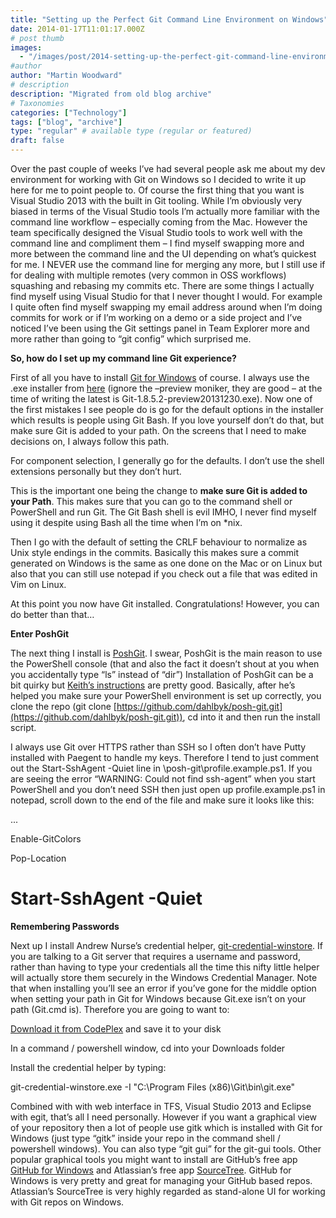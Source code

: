 ```yaml
---
title: "Setting up the Perfect Git Command Line Environment on Windows"
date: 2014-01-17T11:01:17.000Z
# post thumb
images:
  - "/images/post/2014-setting-up-the-perfect-git-command-line-environment-on-windows.jpg"
#author
author: "Martin Woodward"
# description
description: "Migrated from old blog archive"
# Taxonomies
categories: ["Technology"]
tags: ["blog", "archive"]
type: "regular" # available type (regular or featured)
draft: false
---
```


Over the past couple of weeks I’ve had several people ask me about my dev environment for working with Git on Windows so I decided to write it up here for me to point people to. Of course the first thing that you want is Visual Studio 2013 with the built in Git tooling. While I’m obviously very biased in terms of the Visual Studio tools I’m actually more familiar with the command line workflow – especially coming from the Mac. However the team specifically designed the Visual Studio tools to work well with the command line and compliment them – I find myself swapping more and more between the command line and the UI depending on what’s quickest for me. I NEVER use the command line for merging any more, but I still use if for dealing with multiple remotes (very common in OSS workflows) squashing and rebasing my commits etc. There are some things I actually find myself using Visual Studio for that I never thought I would. For example I quite often find myself swapping my email address around when I’m doing commits for work or if I’m working on a demo or a side project and I’ve noticed I’ve been using the Git settings panel in Team Explorer more and more rather than going to “git config” which surprised me.  

**So, how do I set up my command line Git experience?**  

First of all you have to install [Git for Windows](http://msysgit.github.io/) of course.  I always use the .exe installer from [here](http://code.google.com/p/msysgit/downloads/list?q=full+installer+official+git) (ignore the –preview moniker, they are good – at the time of writing the latest is Git-1.8.5.2-preview20131230.exe). Now one of the first mistakes I see people do is go for the default options in the installer which results is people using Git Bash. If you love yourself don’t do that, but make sure Git is added to your path. On the screens that I need to make decisions on, I always follow this path.  

For component selection, I generally go for the defaults. I don’t use the shell extensions personally but they don’t hurt.  

[](http://www.woodwardweb.com/Windows-Live-Writer/Setting-up-the-perfect-Git-environment-o_906F/image_2.png)  

This is the important one being the change to **make sure Git is added to your Path**. This makes sure that you can go to the command shell or PowerShell and run Git. The Git Bash shell is evil IMHO, I never find myself using it despite using Bash all the time when I’m on *nix.  

[](http://www.woodwardweb.com/Windows-Live-Writer/Setting-up-the-perfect-Git-environment-o_906F/image_4.png)  

Then I go with the default of setting the CRLF behaviour to normalize as Unix style endings in the commits.  Basically this makes sure a commit generated on Windows is the same as one done on the Mac or on Linux but also that you can still use notepad if you check out a file that was edited in Vim on Linux.  

[](http://www.woodwardweb.com/Windows-Live-Writer/Setting-up-the-perfect-Git-environment-o_906F/image_8.png)  

At this point you now have Git installed. Congratulations!  However, you can do better than that…  

**Enter PoshGit**  

The next thing I install is [PoshGit](http://dahlbyk.github.io/posh-git/). I swear, PoshGit is the main reason to use the PowerShell console (that and also the fact it doesn’t shout at you when you accidentally type “ls” instead of “dir”) Installation of PoshGit can be a bit quirky but [Keith’s instructions](http://dahlbyk.github.io/posh-git/) are pretty good. Basically, after he’s helped you make sure your PowerShell environment is set up correctly, you clone the repo (git clone [https://github.com/dahlbyk/posh-git.git](https://github.com/dahlbyk/posh-git.git)), cd into it and then run the install script.  

I always use Git over HTTPS rather than SSH so I often don’t have Putty installed with Paegent to handle my keys. Therefore I tend to just comment out the Start-SshAgent -Quiet line in \posh-git\profile.example.ps1. If you are seeing the error “WARNING: Could not find ssh-agent” when you start PowerShell and you don’t need SSH then just open up profile.example.ps1 in notepad, scroll down to the end of the file and make sure it looks like this:  

   ...

   Enable-GitColors

   Pop-Location

   # Start-SshAgent -Quiet

**Remembering Passwords**

Next up I install Andrew Nurse’s credential helper, [git-credential-winstore](http://gitcredentialstore.codeplex.com/). If you are talking to a Git server that requires a username and password, rather than having to type your credentials all the time this nifty little helper will actually store them securely in the Windows Credential Manager.  Note that when installing you’ll see an error if you’ve gone for the middle option when setting your path in Git for Windows because Git.exe isn’t on your path (Git.cmd is).  Therefore you are going to want to:

  [Download it from CodePlex](http://gitcredentialstore.codeplex.com/releases/) and save it to your disk 

  In a command / powershell window, cd into your Downloads folder 

  Install the credential helper by typing: 

git-credential-winstore.exe -I "C:\Program Files (x86)\Git\bin\git.exe"

Combined with with web interface in TFS, Visual Studio 2013 and Eclipse with egit, that’s all I need personally. However if you want a graphical view of your repository then a lot of people use gitk which is installed with Git for Windows (just type “gitk” inside your repo in the command shell / powershell windows).  You can also type “git gui” for the git-gui tools.  Other popular graphical tools you might want to install are GitHub’s free app [GitHub for Windows](http://windows.github.com/) and Atlassian’s free app [SourceTree](http://www.sourcetreeapp.com/).  GitHub for Windows is very pretty and great for managing your GitHub based repos. Atlassian’s SourceTree is very highly regarded as stand-alone UI for working with Git repos on Windows.